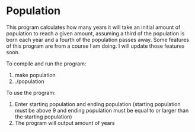 # Population
This program calculates how many years it will take an initial amount of population to reach a given amount, assuming a third of the population is born each year and a fourth of the population passes away. Some features of this program are from a course I am doing. I will update those features soon.

To compile and run the program:
1. make population
2. ./population

To use the program:
1. Enter starting population and ending population (starting population must be above 9 and ending population must be equal to or larger than the starting population)
2. The program will output amount of years
